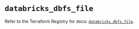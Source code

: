 # `databricks_dbfs_file`

Refer to the Terraform Registry for docs: [`databricks_dbfs_file`](https://registry.terraform.io/providers/databricks/databricks/1.67.0/docs/resources/dbfs_file).
